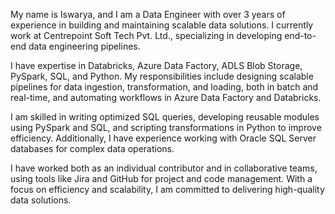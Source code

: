 My name is Iswarya, and I am a Data Engineer with over 3 years of experience in building and maintaining scalable data solutions. I currently work at Centrepoint Soft Tech Pvt. Ltd., specializing in developing end-to-end data engineering pipelines.

I have expertise in Databricks, Azure Data Factory, ADLS Blob Storage, PySpark, SQL, and Python. My responsibilities include designing scalable pipelines for data ingestion, transformation, and loading, both in batch and real-time, and automating workflows in Azure Data Factory and Databricks.

I am skilled in writing optimized SQL queries, developing reusable modules using PySpark and SQL, and scripting transformations in Python to improve efficiency. Additionally, I have experience working with Oracle SQL Server databases for complex data operations.

I have worked both as an individual contributor and in collaborative teams, using tools like Jira and GitHub for project and code management. With a focus on efficiency and scalability, I am committed to delivering high-quality data solutions.

